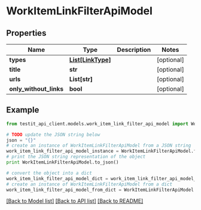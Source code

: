 # WorkItemLinkFilterApiModel


## Properties
Name | Type | Description | Notes
------------ | ------------- | ------------- | -------------
**types** | [**List[LinkType]**](LinkType.md) |  | [optional] 
**title** | **str** |  | [optional] 
**urls** | **List[str]** |  | [optional] 
**only_without_links** | **bool** |  | [optional] 

## Example

```python
from testit_api_client.models.work_item_link_filter_api_model import WorkItemLinkFilterApiModel

# TODO update the JSON string below
json = "{}"
# create an instance of WorkItemLinkFilterApiModel from a JSON string
work_item_link_filter_api_model_instance = WorkItemLinkFilterApiModel.from_json(json)
# print the JSON string representation of the object
print WorkItemLinkFilterApiModel.to_json()

# convert the object into a dict
work_item_link_filter_api_model_dict = work_item_link_filter_api_model_instance.to_dict()
# create an instance of WorkItemLinkFilterApiModel from a dict
work_item_link_filter_api_model_from_dict = WorkItemLinkFilterApiModel.from_dict(work_item_link_filter_api_model_dict)
```
[[Back to Model list]](../README.md#documentation-for-models) [[Back to API list]](../README.md#documentation-for-api-endpoints) [[Back to README]](../README.md)


